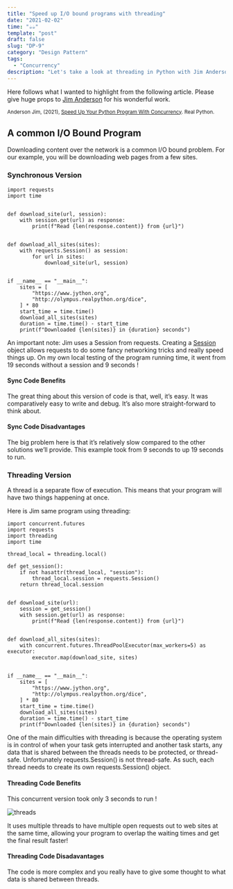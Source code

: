 ```yaml
---
title: "Speed up I/O bound programs with threading"
date: "2021-02-02"
time: "☕️☕️"
template: "post"
draft: false
slug: "DP-9"
category: "Design Pattern"
tags:
  - "Concurrency"
description: "Let's take a look at threading in Python with Jim Anderson"
---
```


Here follows what I wanted to highlight from the following article. Please give huge props to [Jim Anderson](https://realpython.com/team/janderson/) for his wonderful work.

<sub>Anderson Jim, (2021), [Speed Up Your Python Program With Concurrency](https://realpython.com/python-concurrency/#when-is-concurrency-useful). Real Python.</sub>

## A common I/O Bound Program

Downloading content over the network is a common I/O bound problem. For our example, you will be downloading web pages from a few sites.

### Synchronous Version

```
import requests
import time


def download_site(url, session):
    with session.get(url) as response:
        print(f"Read {len(response.content)} from {url}")


def download_all_sites(sites):
    with requests.Session() as session:
        for url in sites:
            download_site(url, session)


if __name__ == "__main__":
    sites = [
        "https://www.jython.org",
        "http://olympus.realpython.org/dice",
    ] * 80
    start_time = time.time()
    download_all_sites(sites)
    duration = time.time() - start_time
    print(f"Downloaded {len(sites)} in {duration} seconds")
```

An important note: Jim uses a Session from requests. Creating a [Session](https://2.python-requests.org/en/master/user/advanced/#id1) object allows requests to do some fancy networking tricks and really speed things up. On my own local testing of the program running time, it went from 19 seconds without a session and 9 seconds !

#### Sync Code Benefits

The great thing about this version of code is that, well, it’s easy. It was comparatively easy to write and debug. It’s also more straight-forward to think about.

#### Sync Code Disadvantages

The big problem here is that it’s relatively slow compared to the other solutions we’ll provide. This example took from 9 seconds to up 19 seconds to run.

### Threading Version

A thread is a separate flow of execution. This means that your program will have two things happening at once.

Here is Jim same program using threading:

```
import concurrent.futures
import requests
import threading
import time

thread_local = threading.local()

def get_session():
    if not hasattr(thread_local, "session"):
        thread_local.session = requests.Session()
    return thread_local.session


def download_site(url):
    session = get_session()
    with session.get(url) as response:
        print(f"Read {len(response.content)} from {url}")


def download_all_sites(sites):
    with concurrent.futures.ThreadPoolExecutor(max_workers=5) as executor:
        executor.map(download_site, sites)


if __name__ == "__main__":
    sites = [
        "https://www.jython.org",
        "http://olympus.realpython.org/dice",
    ] * 80
    start_time = time.time()
    download_all_sites(sites)
    duration = time.time() - start_time
    print(f"Downloaded {len(sites)} in {duration} seconds")
```

One of the main difficulties with threading is because the operating system is in control of when your task gets interrupted and another task starts, any data that is shared between the threads needs to be protected, or thread-safe. Unfortunately requests.Session() is not thread-safe. As such, each thread needs to create its own requests.Session() object.

#### Threading Code Benefits

This concurrent version took only 3 seconds to run !

![threads](/media/concurrency/threads.png)

It uses multiple threads to have multiple open requests out to web sites at the same time, allowing your program to overlap the waiting times and get the final result faster!

#### Threading Code Disadavantages

The code is more complex and you really have to give some thought to what data is shared between threads.